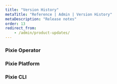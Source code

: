 ```yaml
---
title: "Version History"
metaTitle: "Reference | Admin | Version History"
metaDescription: "Release notes"
order: 13
redirect_from:
    - /admin/product-updates/
---
```


### Pixie Operator

<releases artifactName="operator"></releases>

### Pixie Platform

<releases artifactName="vizier"></releases>

### Pixie CLI

<releases artifactName="cli"></releases>
